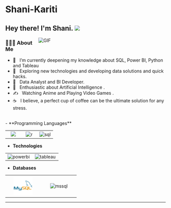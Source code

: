 # Shani-Kariti

<h2> Hey there! I'm Shani. <img src="https://github.com/souvikguria98/souvikguria98/blob/master/Hi.gif" width="25"></h2>
<img align="right" alt="GIF" src="https://media.giphy.com/media/Cmr1OMJ2FN0B2/giphy.gif" width="400"/>

<h3> 👨🏻‍💻 About Me </h3>

- 🔭 &nbsp; I’m currently deepening my knowledge about SQL, Power BI, Python and Tableau
- 🤔 &nbsp; Exploring new technologies and developing data solutions and quick hacks.
- 💼 &nbsp; Data Analyst and BI Developer.
- 🌱 &nbsp; Enthusiastic about Artificial Intelligence .
- ✍️ &nbsp; Watching Anime and Playing Video Games .
- ☕ &nbsp; I believe, a perfect cup of coffee can be the ultimate solution for any stress. 



<br>
- **Programming Languages**
<table>
<tbody>
 <tr>
<td align="center" width="33%">
<img height=60px src="https://www.vectorlogo.zone/logos/python/python-ar21.svg"> 
</td>
 <td align="center" width="33%">
 <img height=60px src="https://www.vectorlogo.zone/logos/r-project/r-project-icon.svg" alt="r" >
</td>
 <td align="center" width="33%">
 <img height=60px src="https://www.newhorizons.com/portals/278/Images/sql-server-icon.png?ver=2019-09-17-141121-777" alt="sql" />
</td>
</tr>

</tbody>
</table>

- **Technologies**
<table>
<tbody>
 <tr>
<td align="center" width="50%">
  <img height=60px src="https://cdn.icon-icons.com/icons2/2699/PNG/512/microsoft_powerbi_logo_icon_169958.png" alt="powerbi"/>
</td>
<td align="center" width="50%">
 <img height=60px src="https://senturus.com/wp-content/uploads/2016/04/Tableau-New-Logo-April-12-2016.jpg" alt="tableau" />
</td>
</tr>

</tbody>
</table>

- **Databases**
<table>
<tbody>
 <tr>
<td align="center" width="33%">
  <img height=60px src="https://raw.githubusercontent.com/devicons/devicon/master/icons/mysql/mysql-original-wordmark.svg" alt="mysql"/>
</td>
<td align="center" width="33%">
 <img height=60px src="https://www.svgrepo.com/show/303229/microsoft-sql-server-logo.svg" alt="mssql" />
</td>
</tr>

</tbody>
</table>

<hr>
